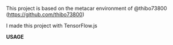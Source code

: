 This project is based on the metacar environment of @thibo73800 (https://github.com/thibo73800)

I made this project with TensorFlow.js

**USAGE**
